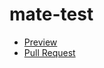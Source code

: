 # mate-test
 - [Preview](https://uni-8.github.io/mate-test/)
 - [Pull Request](https://github.com/uni-8/mate-test/pull/1/files)